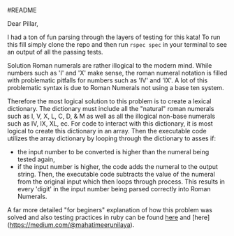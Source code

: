 #README

Dear Pillar,

I had a ton of fun parsing through the layers of testing for this kata! 
To run this fill simply clone the repo and then run `rspec spec` in your terminal to see an output of all the passing tests. 

Solution
Roman numerals are rather illogical to the modern mind. While numbers such as 'I' and 'X' make sense, 
the roman numeral notation is filled with problematic pitfalls for numbers such as 'IV' and 'IX'. A lot of this problematic syntax is due 
to Roman Numerals not using a base ten system. 

Therefore the most logical solution to this problem is to create a lexical dictionary. The dictionary must include all the 
"natural" roman numerals such as I, V, X, L, C, D, & M as well as all the illogical non-base numerals such as IV, IX, XL, ec. 
For code to interact with this dictionary, it is most logical to create this dictionary in an array.
Then the executable code utilizes the array dictionary by looping through the dictionary to asses if:
- the input number to be converted is higher than the numeral being tested again,
- if the input number is higher, the code adds the numeral to the output string. 
Then, the executable code subtracts the value of the numeral from the original input which then loops through process.
This results in every 'digit' in the input number being parsed correctly into Roman Numerals. 

A far more detailed "for beginers" explanation of how this problem was solved and also testing practices in ruby can be found 
[here](https://medium.com/@mahatimeerunilaya/aristotle-quality-is-not-an-act-it-is-a-habit-part-i-dc7ebf5cd276#.m9c6nusnp) and [here] (https://medium.com/@mahatimeerunilaya). 




